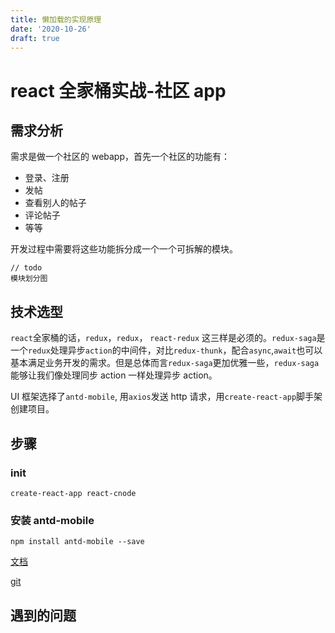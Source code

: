 ```yaml
---
title: 懒加载的实现原理
date: '2020-10-26'
draft: true
---
```


# react 全家桶实战-社区 app

## 需求分析

需求是做一个社区的 webapp，首先一个社区的功能有：

- 登录、注册
- 发帖
- 查看别人的帖子
- 评论帖子
- 等等

开发过程中需要将这些功能拆分成一个一个可拆解的模块。

```
// todo
模块划分图
```

## 技术选型

`react`全家桶的话，`redux`，`redux`， `react-redux` 这三样是必须的。`redux-saga`是一个`redux`处理异步`action`的中间件，对比`redux-thunk`，配合`async`,`await`也可以基本满足业务开发的需求。但是总体而言`redux-saga`更加优雅一些，`redux-saga`能够让我们像处理同步 action 一样处理异步 action。

UI 框架选择了`antd-mobile`, 用`axios`发送 http 请求，用`create-react-app`脚手架创建项目。

## 步骤

### init

```
create-react-app react-cnode
```

### 安装 antd-mobile

```
npm install antd-mobile --save
```

[文档](https://www.jianshu.com/p/43c604177c08)

[git](https://link.jianshu.com/?t=https://github.com/Juliiii/React-Cnode)

## 遇到的问题
